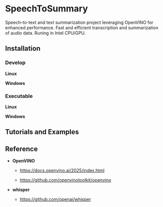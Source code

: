 # SpeechToSummary

Speech-to-text and text summarization project leveraging OpenVINO for enhanced performance. Fast and efficient transcription and summarization of audio data. Runing in Intel CPU/GPU.

## Installation

### Develop

**Linux**

**Windows**

### Executable

**Linux**

**Windows**


## Tutorials and Examples


## Reference

- **OpenVINO**

  - https://docs.openvino.ai/2025/index.html

  - https://github.com/openvinotoolkit/openvino

- **whisper**

  - https://github.com/openai/whisper
